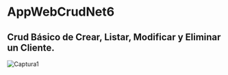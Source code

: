 # AppWebCrudNet6
## Crud Básico de Crear, Listar, Modificar y Eliminar un Cliente.
![Captura1](https://user-images.githubusercontent.com/87383623/169889835-357788e8-7cb5-44e8-bf4d-5d16482bacac.JPG)
